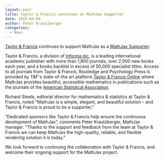 ```yaml
---
layout: post
title: Taylor & Francis continues as MathJax Supporter
date: 2015-03-04
author: Peter Krautzberger
categories:
  - News
---
```


[Taylor &amp; Francis](http://www.taylorandfrancisgroup.com/) continues to support MathJax as a [MathJax Supporter](/#supporters).

Taylor &amp; Francis, a division of [Informa plc](http://www.informa.com/), is a leading international academic publisher with more than 1,800 journals, over 2,000 new books each year, and a books backlist in excess of 50,000 specialist titles. Access to all journals from Taylor &amp; Francis, Routledge and Psychology Press is provided by T&F's state-of-the art platform [Taylor &amp; Francis Online](http://tandfonline.com) where MathJax provides beautiful, accessible mathematics in publications such as the journals of the [American Statistical Association](http://amstat.tandfonline.com/). 

Richard Steele, editorial director for mathematics & statistics at Taylor & Francis, noted "MathJax is a simple, elegant, and beautiful solution – and Taylor & Francis is proud to be a supporter."

“Dedicated sponsors like Taylor & Francis help ensure the continuous development of MathJax”, comments Peter Krautzberger, MathJax manager. "Thanks to the support and feedback from the team at Taylor & Francis we can keep MathJax the high-quality, reliable, and flexible rendering solution it is today."

We look forward to continuing the collaboration with Taylor & Francis, and welcome their ongoing support for the MathJax project.